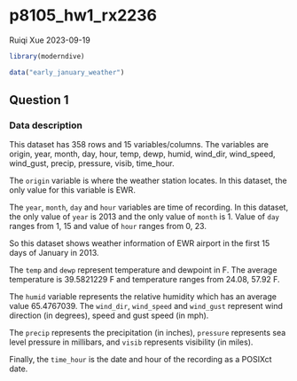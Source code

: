 p8105_hw1_rx2236
================
Ruiqi Xue
2023-09-19

``` r
library(moderndive)

data("early_january_weather")
```

## Question 1

### Data description

This dataset has 358 rows and 15 variables/columns. The variables are
origin, year, month, day, hour, temp, dewp, humid, wind_dir, wind_speed,
wind_gust, precip, pressure, visib, time_hour.

The `origin` variable is where the weather station locates. In this
dataset, the only value for this variable is EWR.

The `year`, `month`, `day` and `hour` variables are time of recording.
In this dataset, the only value of `year` is 2013 and the only value of
`month` is 1. Value of `day` ranges from 1, 15 and value of `hour`
ranges from 0, 23.

So this dataset shows weather information of EWR airport in the first 15
days of January in 2013.

The `temp` and `dewp` represent temperature and dewpoint in F. The
average temperature is 39.5821229 F and temperature ranges from 24.08,
57.92 F.

The `humid` variable represents the relative humidity which has an
average value 65.4767039. The `wind_dir`, `wind_speed` and `wind_gust`
represent wind direction (in degrees), speed and gust speed (in mph).

The `precip` represents the precipitation (in inches), `pressure`
represents sea level pressure in millibars, and `visib` represents
visibility (in miles).

Finally, the `time_hour` is the date and hour of the recording as a
POSIXct date.
